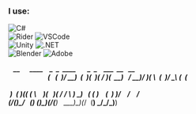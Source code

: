 

### I use:
![C#](https://img.shields.io/badge/c%23-9a4993.svg?style=for-the-badge&logo=c-sharp&logoColor=white)
<br>
![Rider](https://img.shields.io/badge/Rider-da4643?style=for-the-badge&logo=Rider&logoColor=white)
![VSCode](https://img.shields.io/badge/VSCode-0078D4?style=for-the-badge&logo=visual%20studio%20code&logoColor=white)
<br>
![Unity](https://img.shields.io/badge/unity-%23239120.svg?style=for-the-badge&logo=unity&logoColor=white)
![.NET](https://img.shields.io/badge/.NET-512BD4?style=for-the-badge&logo=dotnet&logoColor=white)
<br>
![Blender](https://img.shields.io/badge/blender-%23F5792A.svg?style=for-the-badge&logo=blender&logoColor=white)
![Adobe](https://img.shields.io/badge/adobe-%23FF0000.svg?style=for-the-badge&logo=adobe&logoColor=white)

‎ ____‎ ‎ __‎ ‎ ___‎ ‎ ‎ ‎ ____‎ ‎ __‎ ‎ _‎ ‎ _‎ ‎ ____‎ ‎ ‎ ‎ ‎ ___‎ ‎ _‎ ‎ _‎ ‎ ‎ ‎ ____‎ ‎ __‎ ‎ ‎ __‎ _‎ 
<br>
‎ ‎ ‎ ‎ ‎ ‎ ‎ ‎ ‎ ‎ ‎ ‎ ‎ ‎ ‎ ‎ ‎ ‎ ‎ ‎ ‎ ‎ ‎ ‎ ‎ ‎ ‎ ‎ (‎ ‎ _‎ \(‎ ‎ )/‎ __)‎ ‎ (_‎ ‎ _)(‎ ‎ )(‎ \/‎ )(‎ ‎ __)‎ ‎ ‎ /‎ __)/‎ )(‎ \‎ ‎ (‎ ‎ __)/‎ _\‎ (‎ ‎ (‎ \
<br>
‎ )‎ _‎ (‎ )((‎ (_‎ \‎ ‎ ‎ ‎ )(‎ ‎ ‎ )(‎ /‎ \/‎ \‎ )‎ _)‎ ‎ ‎ (‎ (__‎ )‎ ‎ ‎ ‎ (‎ ‎ ‎ ) _)/‎ ‎ ‎ ‎ \/‎ ‎ ‎ ‎ /
<br>
(____/(__)\___/‎ ‎ ‎ (__)‎ (__)\_)(_/(____)‎ ‎ ‎ \___)\_)(_/‎ ‎ (__)‎ \_/\_/\_)__)
<br>
<!--
**jimxcds/jimxcds** is a ✨ _special_ ✨ repository because its `README.md` (this file) appears on your GitHub profile.

Here are some ideas to get you started:

- 🔭 I’m currently working on ...
- 🌱 I’m currently learning ...
- 👯 I’m looking to collaborate on ...
- 🤔 I’m looking for help with ...
- 💬 Ask me about ...
- 📫 How to reach me: ...
- 😄 Pronouns: ...
- ⚡ Fun fact: ...
-->
